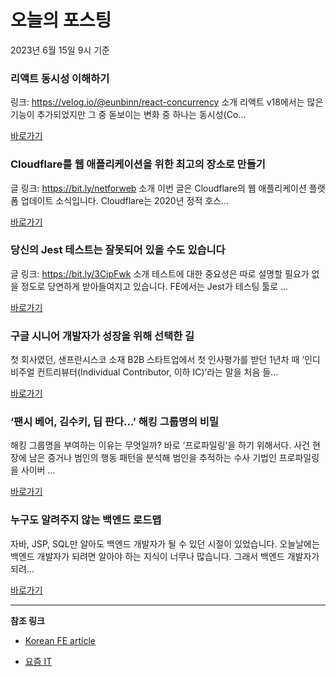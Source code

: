 # 오늘의 포스팅 
2023년 6월 15일 9시 기준 

###  리액트 동시성 이해하기 

 링크: https://velog.io/@eunbinn/react-concurrency 소개 리액트 v18에서는 많은 기능이 추가되었지만 그 중 돋보이는 변화 중 하나는 동시성(Co... 

 [바로가기](undefined) 

###  Cloudflare를 웹 애플리케이션을 위한 최고의 장소로 만들기 

 글 링크: https://bit.ly/netforweb 소개 이번 글은 Cloudflare의 웹 애플리케이션 플랫폼 업데이트 소식입니다. Cloudflare는 2020년 정적 호스... 

 [바로가기](undefined) 

###  당신의 Jest 테스트는 잘못되어 있을 수도 있습니다 

 글 링크: https://bit.ly/3CjpFwk 소개 테스트에 대한 중요성은 따로 설명할 필요가 없을 정도로 당연하게 받아들여지고 있습니다. FE에서는 Jest가 테스팅 툴로 ... 

 [바로가기](undefined) 

### 구글 시니어 개발자가 성장을 위해 선택한 길 

 첫 회사였던, 샌프란시스코 소재 B2B 스타트업에서 첫 인사평가를 받던 1년차 때 ‘인디비주얼 컨트리뷰터(Individual Contributor, 이하 IC)’라는 말을 처음 들... 

 [바로가기](https://yozm.wishket.com/magazine/detail/2066/) 

### ‘팬시 베어, 김수키, 딥 판다…’ 해킹 그룹명의 비밀 

 해킹 그룹명을 부여하는 이유는 무엇일까? 바로 ‘프로파일링’을 하기 위해서다. 사건 현장에 남은 증거나 범인의 행동 패턴을 분석해 범인을 추적하는 수사 기법인 프로파일링을 사이버 ... 

 [바로가기](https://yozm.wishket.com/magazine/detail/2065/) 

### 누구도 알려주지 않는 백엔드 로드맵 

 자바, JSP, SQL만 알아도 백엔드 개발자가 될 수 있던 시절이 있었습니다. 오늘날에는 백엔드 개발자가 되려면 알아야 하는 지식이 너무나 많습니다. 그래서 백엔드 개발자가 되려... 

 [바로가기](https://yozm.wishket.com/magazine/detail/2064/) 

---

**참조 링크**

- [Korean FE article](https://kofearticle.substack.com) 

- [요즘 IT](https://yozm.wishket.com/magazine) 

